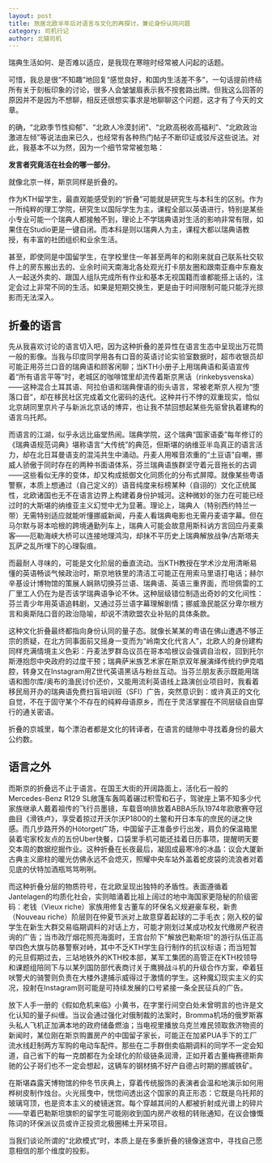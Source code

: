 ```yaml
---
layout: post
title: 旅居北欧半年后对语言与文化的再探讨，兼论身份认同问题
category: 司机行记
author: 北辕司机
---
```


瑞典生活如何、是否难以适应，是我现在寒暄时经常被人问起的话题。

可惜，我总是很“不知趣”地回复“感觉良好，和国内生活差不多”，一句话提前终结所有关于刻板印象的讨论，很多人会皱皱眉表示我不按套路出牌。但我这么回答的原因并不是因为不想聊，相反还很想实事求是地聊聊这个问题，这才有了今天的文章。

的确，“北欧季节性抑郁”、“北欧人冷漠封闭”、“北欧高税收高福利”、“北欧政治激进左倾”等说法由来已久，也经常有各种热门帖子不断印证或驳斥这些说法。对此，我基本不以为然，因为一个细节常常被忽略：

**发言者究竟活在社会的哪一部分**。

就像北京一样，斯京同样是折叠的。

作为KTH留学生，最直观能感受到的“折叠”可能就是研究生与本科生的区别。作为一所纯粹的理工学院，研究生以国际学生为主，课程全部以英语进行，特别是某些小专业可能一个瑞典人都接触不到，理论上不学瑞典语对生活的影响非常有限，如果住在Studio更是一键自闭。而本科是则以瑞典人为主，课程大都以瑞典语教授，有丰富的社团组织和业余生活。

甚至，即使同是中国留学生，在学校里住一年甚至两年的和刚来就自己联系社交软件上的房东搬出去的、业余时间天南海北各处观光打卡朋友圈和跟南亚裔中东裔友人一起送外卖的、跟国人组队完成所有作业和基本无视国籍而谁都能搭上话的，注定会过上非常不同的生活。如果是短期交换生，更是由于时间限制可能只能浮光掠影而无法深入。

## 折叠的语言

先从我喜欢讨论的语言切入吧，因为这种折叠的差异性在语言生态中呈现出万花筒一般的影像。当我与印度同学用各有口音的英语讨论实验室数据时，超市收银员却可能正用芬兰口音的瑞典语和顾客闲聊；当KTH小册子上用瑞典语和英语宣传着“所有语言平等”时，老城区的咖啡馆里却流传着斯京黑话（rinkebysvenska）——这种混合土耳其语、阿拉伯语和瑞典俚语的街头语言，常被老斯京人视为“堕落口音”，却在移民社区完成着文化密码的迭代。这种并行不悖的双重现实，恰似北京胡同里京片子与新派北京话的博弈，也让我不禁回想起某些先驱曾执着建构的语言乌托邦。

而语言的江湖，似乎永远比庙堂热闹。瑞典学院，这个瑞典“国家语委”每年修订的《瑞典语规范词典》堪称语言“大传统”的典范，但斯堪的纳维亚半岛真正的语言活力，却在北日耳曼语支的混沌共生中涌动。丹麦人用喉音浓重的“土豆语”自嘲，挪威人骄傲于同时存在的两种书面语体系，芬兰瑞典语族群坚守着元音拖长的古调——这些看似无序的变体，却又构成抵御文化同质化的分布式屏障。就像某些粤语警察，本质上想通过（自己定义的）语音纯度来标榜某种（自诩的）文化正统属性，北欧诸国也无不在语言边界上构建着身份护城河。这种微妙的张力在可能已经过时的大斯堪的纳维亚主义幻觉中尤为显著。理论上，瑞典人（特别西约特兰一带）无需特别适应就能听懂挪威新闻，丹麦人看瑞典电影也无需丹麦语字幕。但在马尔默与哥本哈根的跨境通勤列车上，瑞典人可能会故意用斯科讷方言回应丹麦乘客——厄勒海峡大桥可以连接地理鸿沟，却抹不平历史上瑞典解放战争/古斯塔夫瓦萨之乱所埋下的心理裂痕。

而最耐人寻味的，可能是文化阶层的垂直流动。当KTH教授在学术沙龙用清晰易懂的英语畅谈气候政治时，斯京地铁里的清洁工可能正在用索马里语打电话；赫尔辛基设计博物馆的策展人娴熟切换芬兰语、瑞典语、英语三重界面，而坦佩雷的工厂里工人仍在为是否该学瑞典语争论不休。这种层级错位制造出奇妙的文化间性：芬兰青少年用英语追韩剧，又通过芬兰语字幕理解剧情；挪威渔民能区分卑尔根方言和奥斯陆口音的政治隐喻，却说不清欧盟农业补贴的具体条款。

这种文化折叠最终都指向身份认同的量子态。就像长某某的粤语在佛山遭遇不够正宗的质疑，在北方同事面前又摇身一变而为“岭南文化代言人”，北欧人的身份建构同样充满情境主义色彩：丹麦法罗群岛议员在哥本哈根议会强调自治权，回到托尔斯港抱怨中央政府的过度干预；瑞典萨米族艺术家在斯京双年展演绎传统约伊克唱腔，转身又在Instagram用Z世代英语黑话与粉丝互动。当芬兰朋友表示既能用瑞语和图尔库/奥布的渔民讨价还价，又能用流利英语线上路演创业项目时，我看着移民局开办的瑞典语免费扫盲培训班（SFI）广告，突然意识到：或许真正的文化自觉，不在于固守某个不存在的纯粹母语原乡，而在于灵活掌握在不同层级自由穿行的通关密语。

折叠的京城里，每个漂泊者都是文化的转译者，在语言的缝隙中寻找着身份的最大公约数。

## 语言之外

而斯京的折叠远不止于语言。在国王大街的开阔路面上，活化石一般的Mercedes-Benz R129 SL敞篷车轰鸣着碾过积雪和石子，驾驶座上第不知多少代家族继承人戴着祖传的飞行员墨镜，车载音响排放着ABBA乐队1974年欧歌赛夺冠曲目《滑铁卢》，享受着掠过开沃尔沃P1800的土鳖和开日本车的庶民的谜之快感。而几步路开外的Hötorget广场，中国留子正准备步行出发，肩负的保温箱里装着宅家校友点的五份Uber快餐，口袋里手机可能还挂着日历事项，提醒明天要交本周的数据挖掘作业。这种折叠在长夜最后，凝固成最寒冷的冰晶：议会大厦新古典主义廊柱的暖光仿佛永远不会熄灭，照耀中央车站外盖着蛇皮袋的流浪者对着见底的伏特加酒瓶骂骂咧咧。

而这种折叠分层的物质符号，在北欧呈现出独特的矛盾性。表面遵循着Jantelagen的均质化社会，实则暗涌着比祖上阔过的地中海国家更隐秘的阶级密码：老钱（Vieux riche）家族用修复古董车的环保名义规避豪车税，新贵（Nouveau riche）阶层则在仲夏节派对上故意穿着起球的二手毛衣；刚入校的留学生在新生大群交易临期调料的对话上方，可能才刚划过某成功校友代缴房产税咨询的广告；当市政厅烟花照亮海面时，王宫台阶下"解放巴勒斯坦"的游行队伍正高举四色大旗与防暴警察对峙，其中不乏KTH学生自行制作的抗议标语；而当短暂的元旦假期过去，三站地铁外的KTH校本部，某军工集团的高管正在KTH校领导和课题组陪同下与以某列国防部代表商讨关于鹰狮战斗机的升级合作方案，牵着狂吠警犬的骑警则负责在大楼外逮捕示威得过于激情的学生。这种魔幻现实主义的实况，投射在Instagram则可能是可持续发展的口号紧接一条全民征兵的广告。

放下人手一册的《假如危机来临》小黄书，在字里行间空白处未曾明言的也许是文化认知的量子纠缠。当议会通过强化对俄制裁的法案时，Bromma机场的俄罗斯寡头私人飞机正加满本地的政府储备燃油；当电视里播放乌克兰难民领取救济物资的新闻时，某位刚在斯京购置房产的中国留子家长，可能正在加紧PUA手下的工厂流水线赶制两方军购的电动车配件。那些在二手群倒卖临期调料的同学不一定会知道，自己省下的每一克朗都在为全球化的阶级链条润滑，正如开着古董梅赛德斯奔驰的公子哥们也不一定会想起，这辆车的钢材搞不好产自德占时期的挪威铁矿。

在斯堪森露天博物馆的仲冬节庆典上，穿着传统服饰的表演者会温和地演示如何用桦树皮制作烛台。火光摇曳中，恍惚间透出这个国家的真正形态：它既是乌托邦的玻璃穹顶，也是资本主义的棱镜迷宫。每个穿越其间的人都被折射成光谱上的碎片——举着巴勒斯坦旗帜的留学生可能刚收到国内房产收租的转账通知，在议会慷慨陈词的环保派议员或许正投资北极圈稀土开采项目。

当我们谈论所谓的“北欧模式”时，本质上是在多重折叠的镜像迷宫中，寻找自己愿意相信的那个维度的投影。
